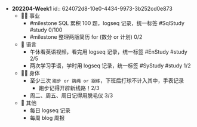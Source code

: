 - **202204-Week1**
  id:: 624072d8-10e0-4434-9973-3b252cd0e873
	- 👨‍🔧 事业
		- #milestone SQL 累积 100 题，logseq 记录，统一标签 #SqlStudy #study 0/100
		- #milestone 整理两版简历 for (数分 or 计划) 0/2
	- 🧿 语言
		- 午休看英语视频，看完用 logseq 记录，统一标签 #EnStudy #study 2/5
		- 两次学习手语，学时用 logseq 记录，统一标签 #SyStudy #study 1/2
	- 🤸‍♂️ 身体
		- 至少三次 `跑步 or 跳绳 or 跟练`，下班后打球不计入其中，手表记录
			- 跑步记得开辟新线路！2/3
		- 周二、周五、周日记得用脱毛仪 3/3
	- 🎈 其他
		- 每日 logseq 记录
		- 每周 blog 周报